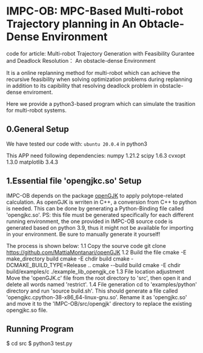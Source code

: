 # IMPC-OB: MPC-Based Multi-robot Trajectory planning in An Obtacle-Dense Environment
code for article: Multi-robot Trajectory Generation with Feasibility Gurantee and Deadlock Resolution： An obstacle-dense Environment

It is a online replanning method for multi-robot which can achieve the recursive feasibility when solving optimization problems during replanning in addition to its capibility that resolving deadlock problem in obstacle-dense enviroment.

Here we provide a python3-based program which can simulate the trasition for multi-robot systems. 

## 0.General Setup

We have tested our code with:
`ubuntu 20.0.4`
in python3

This APP need following dependencies:
numpy          1.21.2
scipy          1.6.3
cvxopt         1.3.0
matplotlib     3.4.3

## 1.Essential file 'opengjkc.so' Setup
IMPC-OB depends on the package [openGJK](https://github.com/MattiaMontanari/openGJK#getting-started) to apply polytope-related calculation. As openGJK is wrriten in C++, a conversion from C++ to python is needed. This can be done by generating a Python-Binding file called 'opengjkc.so'.
PS: this file must be generated specifically for each different running environment, the one provided in IMPC-OB source code is generated based on python 3.9, thus it might not be available for importing in your environment. Be sure to manually generate it yourself!

The process is shown below:
1.1 Copy the sourve code
    git clone https://github.com/MattiaMontanari/openGJK
1.2 Build the file
    cmake -E make_directory build
    cmake -E chdir build cmake -DCMAKE_BUILD_TYPE=Release .. 
    cmake --build build 
    cmake -E chdir build/examples/c ./example_lib_opengjk_ce
1.3 File location adjustment
    Move the 'openGJK.c' file from the root directory to 'src', then open it and delete all words named 'restrict'.
1.4 File generation
    cd to 'examples/python' directory and run 'source build.sh'. This should generate a file called 'opengjkc.cpython-38-x86_64-linux-gnu.so'.
    Rename it as 'opengjkc.so' and move it to the 'IMPC-OB/src/opengjk' directory to replace the existing opengjkc.so file.


## Running Program
$ cd src
$ python3 test.py
